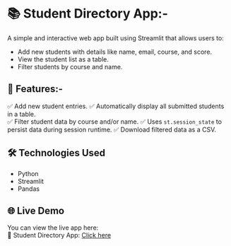  # 📚 Student Directory App:-
A simple and interactive web app built using Streamlit that allows users to:
- Add new students with details like name, email, course, and score.
- View the student list as a table.
- Filter students by course and name.

## 🚀 Features:-
✅ Add new student entries.
✅ Automatically display all submitted students in a table.  
✅ Filter student data by course and/or name.
✅ Uses `st.session_state` to persist data during session runtime.
✅ Download filtered data as a CSV.


## 🛠️ Technologies Used

- Python
- Streamlit
- Pandas

 
## 🌐 Live Demo
You can view the live app here:  
🔗 Student Directory App: [Click here](https://ai-ml-by-cynbit-gsluum83frmdzwsup6roqb.streamlit.app)

